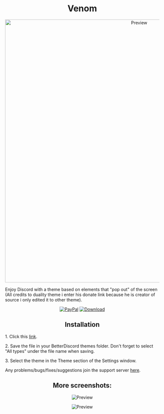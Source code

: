 <h1 align="center">Venom</h1>
<p align="center">
  <img alt="Preview" width="860" alt="preview" src="https://media.discordapp.net/attachments/858894428428828703/876457924472496179/unknown.png?width=1202&height=676">
<p align="center">
<p>Enjoy Discord with a theme based on elements that "pop out" of the screen (All credits to duality theme i enter his donate link because he is creator of source i only edited it to other theme).</p>
<p align="center">
  <a href="https://bit.ly/3fnzq1Z"> <img alt="PayPal" src="https://img.shields.io/badge/Donate-grey?style=plastic&logo=paypal&"></a>
  <a href=""> <img alt="Download" src="https://img.shields.io/badge/Download-yellowgreen?style=plastic&logo=github"></a></p>

<h2 align="center">Installation</h2>
<p>1. Click this <a href="https://cdn.discordapp.com/attachments/858894428428828703/876470750175985674/Venom.theme.css">link</a>.</p>
<p>2. Save the file in your BetterDiscord themes folder. Don't forget to select "All types" under the file name when saving.</p>
<p>3. Select the theme in the Theme section of the Settings window.</p>
<p>Any problems/bugs/fixes/suggestions join the support server <a href="https://discord.com/mrtools">here</a>.</p>

<h2 align="center">More screenshots:</h2>
<p align="center">
  <p align="center"><img alt="Preview" alt="preview" src="https://media.discordapp.net/attachments/858894428428828703/876457906231455774/unknown.png"></p>
  <p align="center"><img alt="Preview" alt="preview" src="https://media.discordapp.net/attachments/858894428428828703/876458199430082611/unknown.png?width=1248&height=676"></p>
<p align="center">
